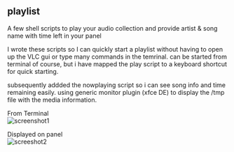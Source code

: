 ## playlist  
A few shell scripts to play your audio collection and provide artist &amp; song name with time left in your panel

I wrote these scripts so I can quickly start a playlist without having to open up the VLC gui or type many commands in the temrinal.  can be started from terminal of course, but i have mapped the play script to a keyboard shortcut for quick starting. 

subsequently addded the nowplaying script so i can see song info and time remaining easily.  using generic monitor plugin (xfce DE) to display the /tmp file with the media information.

From Terminal  
![screenshot1](https://user-images.githubusercontent.com/37476191/136313827-3cd7d369-228f-4d6f-a29f-65fe40042ce8.png)

Displayed on panel  
![screeshot2](https://user-images.githubusercontent.com/37476191/136313834-e9d78d12-b4f7-4794-b340-c57c87218bc4.png)

